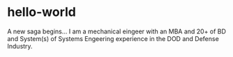 # hello-world
A new saga begins...
I am a mechanical eingeer with an MBA and 20+ of BD and System(s) of Systems Engeering experience in the DOD and Defense Industry.
